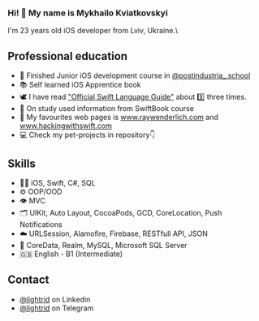 ### Hi! 👋 My name is Mykhailo Kviatkovskyi
I'm 23 years old iOS developer from Lviv, Ukraine.\

## Professional education
- 🧭 Finished Junior iOS development course in [@postindustria_.school](https://school.postindustria.com/)
- 📚 Self learned iOS Apprentice book
- 🕊 I have read ["Official Swift Language Guide"](https://docs.swift.org/swift-book/LanguageGuide/TheBasics.html) about 3️⃣ three times.
- 📖 On study used information from SwiftBook course
- 📄 My favourites web pages is www.raywenderlich.com and www.hackingwithswift.com
- 💻 Check my pet-projects in repository👇

## Skills
- 👨‍💻 iOS, Swift, C#, SQL
- ⚙️ OOP/OOD
- 👁️ MVC
- 🗂 UIKit, Auto Layout, CocoaPods, GCD, CoreLocation, Push Notifications
- ☁️ URLSession, Alamofire, Firebase, RESTfull API, JSON
- 💽 CoreData, Realm, MySQL, Microsoft SQL Server
- 🇬🇧 English - B1 (Intermediate)

## Contact
- [@lightrid](https://www.linkedin.com/in/lightrid/) on Linkedin
- [@lightrid](https://t.me/lightrid) on Telegram
